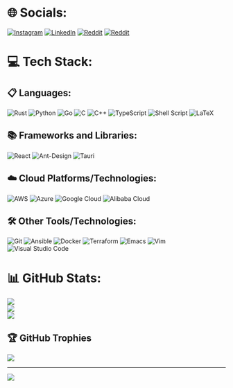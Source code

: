 
# 🌐 Socials:
[![Instagram](https://img.shields.io/badge/Instagram-000000.svg?style=for-the-badge&logo=Instagram&logoColor=E4405F)](https://instagram.com/thedextrocardiac)
[![LinkedIn](https://img.shields.io/badge/linkedin-000000.svg?style=for-the-badge&logo=linkedin&logoColor=0077B5)](https://linkedin.com/in/nikhil-prabhu31)
[![Reddit](https://img.shields.io/badge/Reddit-000000?style=for-the-badge&logo=reddit&logoColor=FF4500)](https://reddit.com/user/_caramello_)
[![Reddit](https://img.shields.io/badge/Discord-000000?style=for-the-badge&logo=discord&logoColor=5865F2)](https://discord.com/users/dextrocardiac#7813)

# 💻 Tech Stack:
## 📋 Languages:
![Rust](https://img.shields.io/badge/rust-000000.svg?style=for-the-badge&logo=rust&logoColor=F74B00)
![Python](https://img.shields.io/badge/python-000000?style=for-the-badge&logo=python&logoColor=ffdd54)
![Go](https://img.shields.io/badge/go-000000.svg?style=for-the-badge&logo=go&logoColor=00ADD8)
![C](https://img.shields.io/badge/c-000000.svg?style=for-the-badge&logo=c&logoColor=00599C)
![C++](https://img.shields.io/badge/c++-000000.svg?style=for-the-badge&logo=c%2B%2B&logoColor=00599C)
![TypeScript](https://img.shields.io/badge/typescript-000000.svg?style=for-the-badge&logo=typescript&logoColor=3178C6)
![Shell Script](https://img.shields.io/badge/shell_script-000000.svg?style=for-the-badge&logo=gnu-bash&logoColor=white)
![LaTeX](https://img.shields.io/badge/latex-000000.svg?style=for-the-badge&logo=latex&logoColor=008080)

## 📚 Frameworks and Libraries:
![React](https://img.shields.io/badge/react-000000.svg?style=for-the-badge&logo=react&logoColor=%2361DAFB)
![Ant-Design](https://img.shields.io/badge/-AntDesign-000000?style=for-the-badge&logo=ant-design&logoColor=0170FE)
![Tauri](https://img.shields.io/badge/tauri-000000.svg?style=for-the-badge&logo=tauri&logoColor=FFC131)

## ☁️ Cloud Platforms/Technologies:
![AWS](https://img.shields.io/badge/AWS-000000.svg?style=for-the-badge&logo=amazon-aws&logoColor=FF9900)
![Azure](https://img.shields.io/badge/azure-000000.svg?style=for-the-badge&logo=microsoftazure&logoColor=0072C6)
![Google Cloud](https://img.shields.io/badge/GoogleCloud-000000.svg?style=for-the-badge&logo=google-cloud&logoColor=4285F4)
![Alibaba Cloud](https://img.shields.io/badge/AlibabaCloud-000000.svg?style=for-the-badge&logo=alibabacloud&logoColor=FF6701)

## 🛠️ Other Tools/Technologies:
![Git](https://img.shields.io/badge/git-000000.svg?style=for-the-badge&logo=git&logoColor=F05033)
![Ansible](https://img.shields.io/badge/ansible-000000.svg?style=for-the-badge&logo=ansible&logoColor=white)
![Docker](https://img.shields.io/badge/docker-000000.svg?style=for-the-badge&logo=docker&logoColor=0DB7ED)
![Terraform](https://img.shields.io/badge/terraform-000000.svg?style=for-the-badge&logo=terraform&logoColor=5835CC)
![Emacs](https://img.shields.io/badge/Emacs-000000.svg?&style=for-the-badge&logo=gnu-emacs&logoColor=7F5AB6)
![Vim](https://img.shields.io/badge/VIM-000000.svg?style=for-the-badge&logo=vim&logoColor=11AB00)
![Visual Studio Code](https://img.shields.io/badge/Visual%20Studio%20Code-000000.svg?style=for-the-badge&logo=visual-studio-code&logoColor=0078D7)


# 📊 GitHub Stats:
![](https://github-readme-stats.vercel.app/api?username=nikhil-prabhu&theme=radical&hide_border=true&include_all_commits=false&count_private=false)<br/>
![](https://github-readme-streak-stats.herokuapp.com/?user=nikhil-prabhu&theme=radical&hide_border=true)<br/>
![](https://github-readme-stats.vercel.app/api/top-langs/?username=nikhil-prabhu&theme=radical&hide_border=true&include_all_commits=false&count_private=false&layout=compact)

## 🏆 GitHub Trophies
![](https://github-profile-trophy.vercel.app/?username=nikhil-prabhu&theme=radical&no-frame=true&no-bg=false&margin-w=4)

---
[![](https://visitcount.itsvg.in/api?id=nikhil-prabhu&icon=5&color=9)](https://visitcount.itsvg.in)

<!-- Proudly created with GPRM ( https://gprm.itsvg.in ) -->
